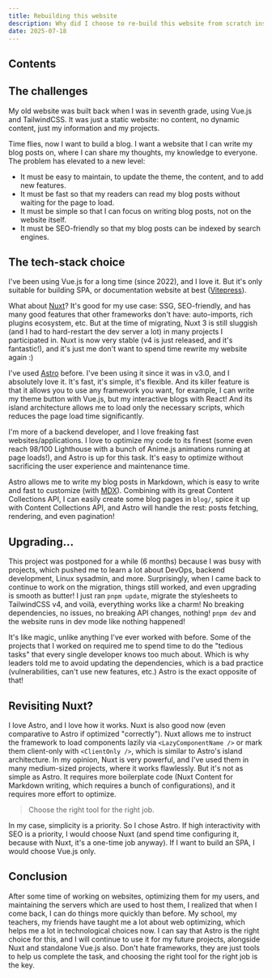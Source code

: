```yaml
---
title: Rebuilding this website
description: Why did I choose to re-build this website from scratch instead of migrating it from Vue.js? Why did I choose Astro and many more!
date: 2025-07-18
---
```


## Contents

## The challenges

My old website was built back when I was in seventh grade, using Vue.js and
TailwindCSS. It was just a static website: no content, no dynamic content, just
my information and my projects.

Time flies, now I want to build a blog. I want a website that I can write my
blog posts on, where I can share my thoughts, my knowledge to everyone. The
problem has elevated to a new level:

- It must be easy to maintain, to update the theme, the content, and to add new
  features.
- It must be fast so that my readers can read my blog posts without waiting for
  the page to load.
- It must be simple so that I can focus on writing blog posts, not on the
  website itself.
- It must be SEO-friendly so that my blog posts can be indexed by search
  engines.

## The tech-stack choice

I've been using Vue.js for a long time (since 2022), and I love it. But it's
only suitable for building SPA, or documentation website at
best ([Vitepress](https://vitepress.dev/)).

What about [Nuxt](https://nuxt.com)? It's good for my use case: SSG,
SEO-friendly, and has many good
features that other frameworks don't have: auto-imports, rich plugins
ecosystem, etc. But at the time of migrating, Nuxt 3 is still sluggish (and I
had to hard-restart the dev server a lot) in many projects I participated in.
Nuxt is now very stable (v4 is just released, and it's fantastic!), and it's
just me don't want to spend time rewrite my website again :)

I've used [Astro](https://astro.build) before. I've been using it since it was
in v3.0, and I absolutely love it. It's fast, it's simple, it's flexible. And
its killer feature is that it allows you to use any framework you want, for
example, I can write my theme button with Vue.js, but my interactive blogs with
React! And its island architecture allows me to load only the necessary scripts,
which reduces the page load time significantly.

I'm more of a backend developer, and I love freaking fast websites/applications.
I love to optimize my code to its finest (some even reach 98/100 Lighthouse with
a bunch of Anime.js animations running at page loads!), and Astro is up for this
task. It's easy to optimize without sacrificing the user experience and
maintenance time.

Astro allows me to write my blog posts in Markdown, which is easy to write and
fast to customize (with [MDX](https://mdxjs.com/)). Combining with its great
Content Collections API, I can easily create some blog pages in `blog/`,
spice it up with Content Collections API, and Astro will handle the rest: posts
fetching, rendering, and even pagination!

## Upgrading...

This project was postponed for a while (6 months) because I was busy with
projects, which pushed me to learn a lot about DevOps, backend development,
Linux sysadmin, and more. Surprisingly, when I came back to continue to work on
the migration, things still worked, and even upgrading is smooth as butter!
I just ran `pnpm update`, migrate the stylesheets to TailwindCSS v4, and voilà,
everything works like a charm! No breaking dependencies, no issues, no breaking
API changes, nothing! `pnpm dev` and the website runs in dev mode like nothing
happened!

It's like magic, unlike anything I've ever worked with before. Some of the
projects that I worked on required me to spend time to do the "tedious tasks"
that every single developer knows too much about. Which is why leaders told me
to avoid updating the dependencies, which is a bad practice (vulnerabilities,
can't use new features, etc.) Astro is the exact opposite of that!

## Revisiting Nuxt?

I love Astro, and I love how it works. Nuxt is also good now (even comparative
to Astro if optimized "correctly"). Nuxt allows me to instruct the framework to
load components lazily via `<LazyComponentName />` or mark them client-only with
`<ClientOnly />`, which is similar to Astro's island architecture. In my
opinion, Nuxt is very powerful, and I've used them in many medium-sized
projects, where it works flawlessly. But it's not as simple as Astro. It
requires more boilerplate code (Nuxt Content for Markdown writing, which
requires a bunch of configurations), and it requires more effort to optimize.

> Choose the right tool for the right job.

In my case, simplicity is a priority. So I chose Astro. If high interactivity
with SEO is a priority, I would choose Nuxt (and spend time configuring it,
because with Nuxt, it's a one-time job anyway). If I want to build an SPA, I
would choose Vue.js only.

## Conclusion

After some time of working on websites, optimizing them for my users, and
maintaining the servers which are used to host them, I realized that when I come
back, I can do things more quickly than before. My school, my teachers, my
friends have taught me a lot about web optimizing, which helps me a lot in
technological choices now. I can say that Astro is the right choice for this,
and I will continue to use it for my future projects, alongside Nuxt and
standalone Vue.js also. Don't hate frameworks, they are just tools to help us
complete the task, and choosing the right tool for the right job is the key.
